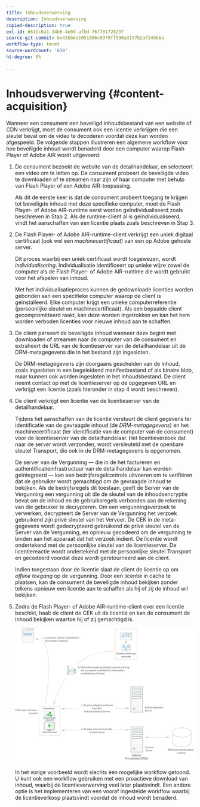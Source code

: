 ```yaml
---
title: Inhoudsverwerving
description: Inhoudsverwerving
copied-description: true
exl-id: 661bc6a1-34b6-4e0d-afbd-76f701728297
source-git-commit: be43bbbd1051886c8979ff590a3197b2a7249b6a
workflow-type: tm+mt
source-wordcount: '638'
ht-degree: 0%

---
```


# Inhoudsverwerving {#content-acquisition}

Wanneer een consument een beveiligd inhoudsbestand van een website of CDN verkrijgt, moet de consument ook een licentie verkrijgen die een sleutel bevat om de video te decoderen voordat deze kan worden afgespeeld. De volgende stappen illustreren een algemene workflow voor hoe beveiligde inhoud wordt benaderd door een computer waarop Flash Player of Adobe AIR wordt uitgevoerd:

1. De consument bezoekt de website van de detailhandelaar, en selecteert een video om te letten op. De consument probeert de beveiligde video te downloaden of te streamen naar zijn of haar computer met behulp van Flash Player of een Adobe AIR-toepassing.

   Als dit de eerste keer is dat de consument probeert toegang te krijgen tot beveiligde inhoud met deze specifieke computer, moet de Flash Player- of Adobe AIR-runtime eerst worden geïndividualiseerd zoals beschreven in Stap 2. Als de runtime-client al is geïndividualiseerd, vindt het aanschaffen van een licentie plaats zoals beschreven in Stap 3.

1. De Flash Player- of Adobe AIR-runtime-client verkrijgt een uniek digitaal certificaat (ook wel een *machinecertificaat*) van een op Adobe gehoste server.

   Dit proces waarbij een uniek certificaat wordt toegewezen, wordt *individualisering*. Individualisatie identificeert op unieke wijze zowel de computer als de Flash Player- of Adobe AIR-runtime die wordt gebruikt voor het afspelen van inhoud.

   Met het individualisatieproces kunnen de gedownloade licenties worden gebonden aan een specifieke computer waarop de client is geïnstalleerd. Elke computer krijgt een unieke computerreferentie (persoonlijke sleutel en machinecertificaat). Als een bepaalde client gecompromitteerd raakt, kan deze worden ingetrokken en kan het hem worden verboden licenties voor nieuwe inhoud aan te schaffen.

1. De client parseert de beveiligde inhoud wanneer deze begint met downloaden of streamen naar de computer van de consument en extraheert de URL van de licentieserver van de detailhandelaar uit de DRM-metagegevens die in het bestand zijn ingesloten.

   De DRM-metagegevens zijn doorgaans gescheiden van de inhoud, zoals ingesloten in een begeleidend manifestbestand of als binaire blob, maar kunnen ook worden ingesloten in het inhoudsbestand. De client neemt contact op met de licentieserver op de opgegeven URL en verkrijgt een licentie (zoals hieronder in stap 4 wordt beschreven).
1. De client verkrijgt een licentie van de licentieserver van de detailhandelaar.

   Tijdens het aanschaffen van de licentie verstuurt de client gegevens ter identificatie van de gevraagde inhoud (de *DRM-metagegevens*) en het machinecertificaat (ter identificatie van de computer van de consument) voor de licentieserver van de detailhandelaar. Het licentieverzoek dat naar de server wordt verzonden, wordt versleuteld met de openbare sleutel Transport, die ook in de DRM-metagegevens is opgenomen.

   De server van de Vergunning — die in de het factureren en authentificatieinfrastructuur van de detailhandelaar kan worden geïntegreerd — kan een bedrijfsregelcontrole uitvoeren om te verifiëren dat de gebruiker wordt gemachtigd om de gevraagde inhoud te bekijken. Als de bedrijfsregels dit toestaan, geeft de Server van de Vergunning een vergunning uit die de sleutel van de inhoudsencryptie bevat om de inhoud en de gebruiksregels verbonden aan de rekening van die gebruiker te decrypteren. Om een vergunningsverzoek te verwerken, decrypteert de Server van de Vergunning het verzoek gebruikend zijn privé sleutel van het Vervoer. De CEK in de meta-gegevens wordt gedecrypteerd gebruikend de privé sleutel van de Server van de Vergunning, en opnieuw gecodeerd om de vergunning te binden aan het apparaat dat het verzoek indient. De licentie wordt ondertekend met de persoonlijke sleutel van de licentieserver. De licentiereactie wordt ondertekend met de persoonlijke sleutel Transport en gecodeerd voordat deze wordt geretourneerd aan de client.

   Indien toegestaan door de licentie slaat de client de licentie op om *offline toegang* op de vergunning. Door een licentie in cache te plaatsen, kan de consument de beveiligde inhoud bekijken zonder telkens opnieuw een licentie aan te schaffen als hij of zij de inhoud wil bekijken.

1. Zodra de Flash Player- of Adobe AIR-runtime-client over een licentie beschikt, haalt de client de CEK uit de licentie en kan de consument de inhoud bekijken waartoe hij of zij gemachtigd is.

   <!--<a id="fig_s43_gc2_44"></a>-->

   ![](assets/FMRMS_fig01_web.png)

   In het vorige voorbeeld wordt slechts één mogelijke workflow getoond. U kunt ook een workflow gebruiken met een proactieve download van inhoud, waarbij de licentieverwerving veel later plaatsvindt. Een andere optie is het implementeren van een vooraf ingestelde workflow waarbij de licentieverkoop plaatsvindt voordat de inhoud wordt benaderd.
